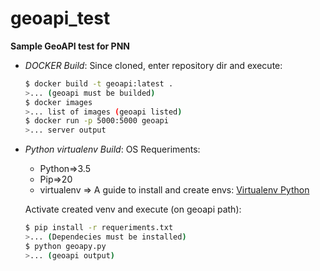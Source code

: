 # geoapi_test
**Sample GeoAPI test for PNN**

* *DOCKER Build*:
  Since cloned, enter repository dir and execute:
  ```bash
  $ docker build -t geoapi:latest .
  >... (geoapi must be builded)
  $ docker images
  >... list of images (geoapi listed)
  $ docker run -p 5000:5000 geoapi
  >... server output
  ```
* *Python virtualenv Build*:
  OS Requeriments:
  * Python=>3.5
  * Pip=>20
  * virtualenv => A guide to install and create envs: [Virtualenv Python](https://gist.github.com/Geoyi/d9fab4f609e9f75941946be45000632b)
  
  Activate created venv and execute (on geoapi path):
   ```bash
  $ pip install -r requeriments.txt
  >... (Dependecies must be installed)
  $ python geoapy.py
  >... (geoapi output)
  ```
  
